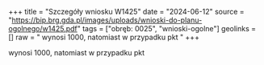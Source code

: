 +++
title = "Szczegóły wniosku W1425"
date = "2024-06-12"
source = "https://bip.brg.gda.pl/images/uploads/wnioski-do-planu-ogolnego/w1425.pdf"
tags = ["obręb: 0025", "wnioski-ogolne"]
geolinks = []
raw = " wynosi 1000, natomiast w przypadku pkt "
+++

 wynosi 1000, natomiast w przypadku pkt 


